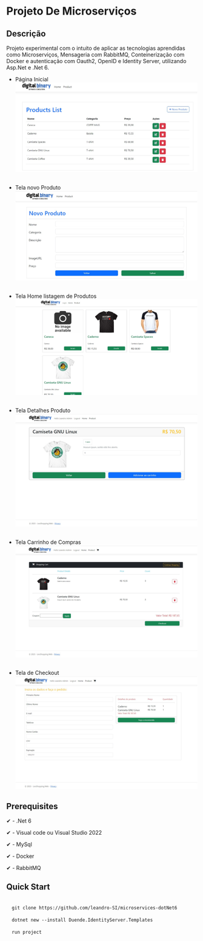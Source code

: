 # Projeto De Microserviços

## Descrição
Projeto experimental com o intuito de aplicar as tecnologias aprendidas como Microserviços, Mensageria com RabbitMQ, Conteinerização com Docker e autenticação com Oauth2, OpenID e Identity Server, utilizando Asp.Net e .Net 6.

- Página Inicial
![Alt Text](final/home.jpg)

 ##
 
 - Tela novo Produto
![Alt Text](final/novo.jpg)

 ##
 
 - Tela Home listagem de Produtos
![Alt Text](final/homeProdutos.jpg)

 ##
 
 - Tela Detalhes Produto
![Alt Text](final/datalheProduto.jpg)

 ##
 
 - Tela Carrinho de Compras
![Alt Text](final/carrinho.jpg)

 ##
 
 - Tela de Checkout
![Alt Text](final/final--checkout.jpg)
 

## Prerequisites

✔ - .Net 6

✔ - Visual code ou Visual Studio 2022

✔ - MySql

✔ - Docker

✔ - RabbitMQ

## Quick Start

```
  
  git clone https://github.com/leandro-SI/microservices-dotNet6
  
  dotnet new --install Duende.IdentityServer.Templates
  
  run project
  
```
